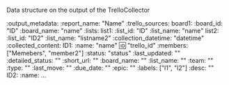 Data structure on the output of the TrelloCollector

:output_metadata:
  :report_name: "Name"
  :trello_sources:
    board1:
      :board_id: "ID"
      :board_name: "name"
      :lists:
        list1:
          :list_id: "ID"
          :list_name: "name"
        list2:
          :list_id: "ID2"
          :list_name: "listname2"
  :collection_datetime: "datetime"
:collected_content:
  ID1:
    :name: "name"
    :id: "trello_id"
    :members: ["Memebers", "member2"]
    :status: "status"
    :last_updated: ""
    :detailed_status: ""
    :short_url: ""
    :board_name: ""
    :list_name: ""
    :team: ""
    :type: ""
    :last_move: ""
    :due_date: ""
    :epic: ""
    :labels: ["l1", "l2"]
    :desc: ""
  ID2:
    :name:
    ...
